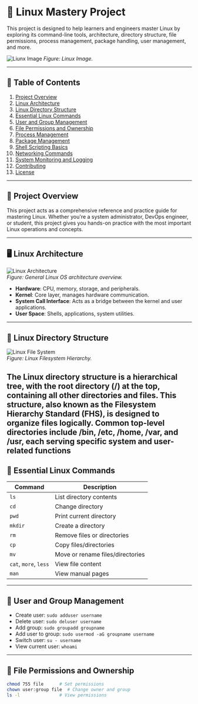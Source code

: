 # 🐧 Linux Mastery Project

This project is designed to help learners and engineers master Linux by exploring its command-line tools, architecture, directory structure, file permissions, process management, package handling, user management, and more.


![Liunx Image](https://lovhind.com/wp-content/uploads/2025/02/linux-operating-system.jpg)
*Figure: Linux Image.*

---

## 📌 Table of Contents

1. [Project Overview](#project-overview)  
2. [Linux Architecture](#linux-architecture)  
3. [Linux Directory Structure](#linux-directory-structure)  
4. [Essential Linux Commands](#essential-linux-commands)  
5. [User and Group Management](#user-and-group-management)  
6. [File Permissions and Ownership](#file-permissions-and-ownership)  
7. [Process Management](#process-management)  
8. [Package Management](#package-management)  
9. [Shell Scripting Basics](#shell-scripting-basics)  
10. [Networking Commands](#networking-commands)  
11. [System Monitoring and Logging](#system-monitoring-and-logging)  
12. [Contributing](#contributing)  
13. [License](#license)

---

## 🧠 Project Overview

This project acts as a comprehensive reference and practice guide for mastering Linux. Whether you're a system administrator, DevOps engineer, or student, this project gives you hands-on practice with the most important Linux operations and concepts.

---

## 🖥️ Linux Architecture

![Linux Architecture](https://miro.medium.com/v2/resize:fit:720/format:webp/0*GvmKAfV-MX9ebGD_)  
*Figure: General Linux OS architecture overview.*

- **Hardware**: CPU, memory, storage, and peripherals.
- **Kernel**: Core layer, manages hardware communication.
- **System Call Interface**: Acts as a bridge between the kernel and user applications.
- **User Space**: Shells, applications, system utilities.

---

## 📁 Linux Directory Structure

![Linux File System](https://media.licdn.com/dms/image/v2/D4D22AQF6f_Hh3cTbNg/feedshare-shrink_2048_1536/feedshare-shrink_2048_1536/0/1731906089455?e=1755129600&v=beta&t=9SIIZpKfWd44WOOBOPqXF6Fg71e_yCCNeeK5pvS1ko0)  
*Figure: Linux Filesystem Hierarchy.*

The Linux directory structure is a hierarchical tree, with the root directory (/) at the top, containing all other directories and files. This structure, also known as the Filesystem Hierarchy Standard (FHS), is designed to organize files logically. Common top-level directories include /bin, /etc, /home, /var, and /usr, each serving specific system and user-related functions
---

## 🔧 Essential Linux Commands

| Command | Description |
|--------|-------------|
| `ls` | List directory contents |
| `cd` | Change directory |
| `pwd` | Print current directory |
| `mkdir` | Create a directory |
| `rm` | Remove files or directories |
| `cp` | Copy files/directories |
| `mv` | Move or rename files/directories |
| `cat`, `more`, `less` | View file content |
| `man` | View manual pages |

---

## 👤 User and Group Management

- Create user: `sudo adduser username`
- Delete user: `sudo deluser username`
- Add group: `sudo groupadd groupname`
- Add user to group: `sudo usermod -aG groupname username`
- Switch user: `su - username`
- View current user: `whoami`

---

## 🔐 File Permissions and Ownership

```bash
chmod 755 file      # Set permissions
chown user:group file  # Change owner and group
ls -l               # View permissions
